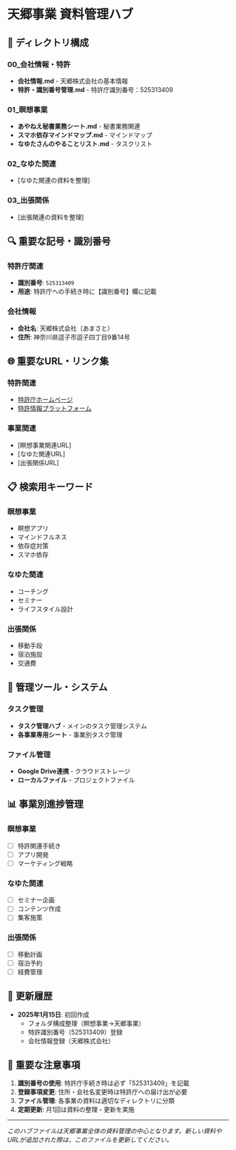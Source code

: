 # 天郷事業 資料管理ハブ

## 📂 ディレクトリ構成

### 00_会社情報・特許
- **会社情報.md** - 天郷株式会社の基本情報
- **特許・識別番号管理.md** - 特許庁識別番号：525313409

### 01_瞑想事業
- **あやねえ秘書業務シート.md** - 秘書業務関連
- **スマホ依存マインドマップ.md** - マインドマップ
- **なゆたさんのやることリスト.md** - タスクリスト

### 02_なゆた関連
- [なゆた関連の資料を整理]

### 03_出張関係
- [出張関連の資料を整理]

## 🔍 重要な記号・識別番号

### 特許庁関連
- **識別番号**: `525313409`
- **用途**: 特許庁への手続き時に【識別番号】欄に記載

### 会社情報
- **会社名**: 天郷株式会社（あまさと）
- **住所**: 神奈川県逗子市逗子四丁目9番14号

## 🌐 重要なURL・リンク集

### 特許関連
- [特許庁ホームページ](https://www.jpo.go.jp/)
- [特許情報プラットフォーム](https://www.j-platpat.inpit.go.jp/)

### 事業関連
- [瞑想事業関連URL]
- [なゆた関連URL]
- [出張関係URL]

## 📋 検索用キーワード

### 瞑想事業
- 瞑想アプリ
- マインドフルネス
- 依存症対策
- スマホ依存

### なゆた関連
- コーチング
- セミナー
- ライフスタイル設計

### 出張関係
- 移動手段
- 宿泊施設
- 交通費

## 🔧 管理ツール・システム

### タスク管理
- **タスク管理ハブ** - メインのタスク管理システム
- **各事業専用シート** - 事業別タスク管理

### ファイル管理
- **Google Drive連携** - クラウドストレージ
- **ローカルファイル** - プロジェクトファイル

## 📊 事業別進捗管理

### 瞑想事業
- [ ] 特許関連手続き
- [ ] アプリ開発
- [ ] マーケティング戦略

### なゆた関連
- [ ] セミナー企画
- [ ] コンテンツ作成
- [ ] 集客施策

### 出張関係
- [ ] 移動計画
- [ ] 宿泊予約
- [ ] 経費管理

## 📝 更新履歴

- **2025年1月15日**: 初回作成
  - フォルダ構成整理（瞑想事業→天郷事業）
  - 特許識別番号（525313409）登録
  - 会社情報登録（天郷株式会社）

## 🚨 重要な注意事項

1. **識別番号の使用**: 特許庁手続き時は必ず「525313409」を記載
2. **登録事項変更**: 住所・会社名変更時は特許庁への届け出が必要
3. **ファイル管理**: 各事業の資料は適切なディレクトリに分類
4. **定期更新**: 月1回は資料の整理・更新を実施

---

*このハブファイルは天郷事業全体の資料管理の中心となります。新しい資料やURLが追加された際は、このファイルを更新してください。*
